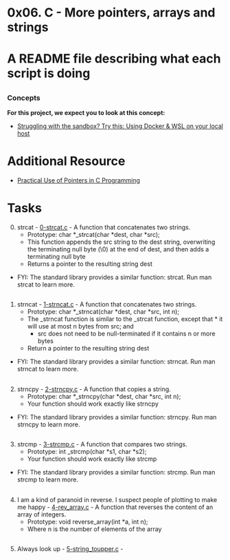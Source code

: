 # 0x06. C - More pointers, arrays and strings

# A README file describing what each script is doing

##
### Concepts
__For this project, we expect you to look at this concept:__

 * [Struggling with the sandbox? Try this: Using Docker & WSL on your local host](https://intranet.alxswe.com/concepts/100039)
 ##
# Additional Resource
 * [Practical Use of Pointers in C Programming](https://www.youtube.com/watch?feature=shared&v=KzLC_9VAoX0)
 
# Tasks
0. strcat - [0-strcat.c](./0-strcat.c) - A function that concatenates two strings.
    * Prototype: char *_strcat(char *dest, char *src);
    * This function appends the src string to the dest string, overwriting the terminating null byte (\0) at the end of dest, and then adds a terminating null byte
    * Returns a pointer to the resulting string dest
* FYI: The standard library provides a similar function: strcat. Run man strcat to learn more.
##
1. strncat - [1-strncat.c](./1-strncat.c) - A  function that concatenates two strings.
   * Prototype: char *_strncat(char *dest, char *src, int n);
   * The _strncat function is similar to the _strcat function, except that
     	 * it will use at most n bytes from src; and
   	 * src does not need to be null-terminated if it contains n or more bytes
   * Return a pointer to the resulting string dest
* FYI: The standard library provides a similar function: strncat. Run man strncat to learn more.
##
2. strncpy - [2-strncpy.c](./2-strncpy.c) - A function that copies a string.
   * Prototype: char *_strncpy(char *dest, char *src, int n);
   * Your function should work exactly like strncpy
* FYI: The standard library provides a similar function: strncpy. Run man strncpy to learn more.
##
3. strcmp - [3-strcmp.c](./3-strcmp.c) - A function that compares two strings.
   * Prototype: int _strcmp(char *s1, char *s2);
   * Your function should work exactly like strcmp
* FYI: The standard library provides a similar function: strcmp. Run man strcmp to learn more.
##
4. I am a kind of paranoid in reverse. I suspect people of plotting to make me happy - [4-rev_array.c](./4-rev_array.c) - A function that reverses the content of an array of integers.
   * Prototype: void reverse_array(int *a, int n);
   * Where n is the number of elements of the array
##
5. Always look up - [5-string_toupper.c](./5-string_toupper.c) - 